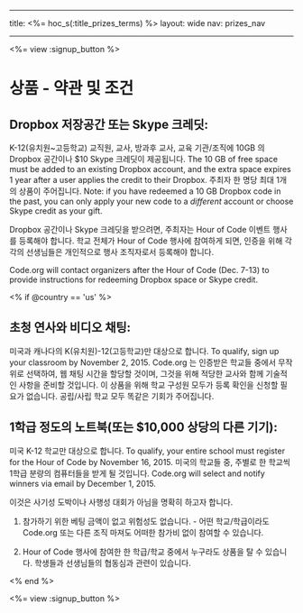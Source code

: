 * * *

title: <%= hoc_s(:title_prizes_terms) %> layout: wide nav: prizes_nav

* * *

<%= view :signup_button %>

# 상품 - 약관 및 조건

## Dropbox 저장공간 또는 Skype 크레딧:

K-12(유치원~고등학교) 교직원, 교사, 방과후 교사, 교육 기관/조직에 10GB 의 Dropbox 공간이나 $10 Skype 크레딧이 제공됩니다. The 10 GB of free space must be added to an existing Dropbox account, and the extra space expires 1 year after a user applies the credit to their Dropbox. 주최자 한 명당 최대 1개의 상품이 주어집니다. Note: if you have redeemed a 10 GB Dropbox code in the past, you can only apply your new code to a *different* account or choose Skype credit as your gift.

Dropbox 공간이나 Skype 크레딧을 받으려면, 주최자는 Hour of Code 이벤트 행사를 등록해야 합니다. 학교 전체가 Hour of Code 행사에 참여하게 되면, 인증을 위해 각각의 선생님들은 개인적으로 행사 조직자로서 등록해야 합니다.

Code.org will contact organizers after the Hour of Code (Dec. 7-13) to provide instructions for redeeming Dropbox space or Skype credit.

<% if @country == 'us' %>

## 초청 연사와 비디오 채팅:

미국과 캐나다의 K(유치원)-12(고등학교)만 대상으로 합니다. To qualify, sign up your classroom by November 2, 2015. Code.org 는 인증받은 학교들 중에서 무작위로 선택하여, 웹 채팅 시간을 할당할 것이며, 그것을 위해 적당한 교사와 함께 기술적인 사항을 준비할 것입니다. 이 상품을 위해 학교 구성원 모두가 등록 확인을 신청할 필요가 없습니다. 공립/사립 학교 모두 똑같은 기회가 주어집니다.

## 1학급 정도의 노트북(또는 $10,000 상당의 다른 기기):

미국 K-12 학교만 대상으로 합니다. To qualify, your entire school must register for the Hour of Code by November 16, 2015. 미국의 학교들 중, 주별로 한 학교씩 1학급 분량의 컴퓨터들을 받게 될 것입니다. Code.org will select and notify winners via email by December 1, 2015.

이것은 사기성 도박이나 사행성 대회가 아님을 명확히 하고자 합니다.

1) 참가하기 위한 베팅 금액이 없고 위험성도 없습니다. - 어떤 학교/학급이라도 Code.org 또는 다른 조직 마져도 어떠한 참가비 없이 참여할 수 있습니다.

2) Hour of Code 행사에 참여한 한 학급/학교 중에서 누구라도 상품을 탈 수 있습니다. 학생들과 선생님들의 협동심과 관련이 있습니다.

<% end %>

<%= view :signup_button %>